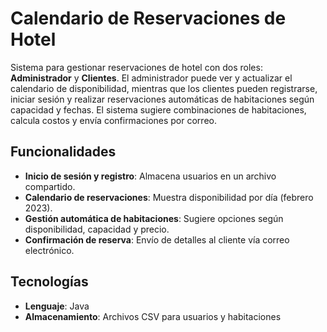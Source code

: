 # Calendario de Reservaciones de Hotel

Sistema para gestionar reservaciones de hotel con dos roles: **Administrador** y **Clientes**. El administrador puede ver y actualizar el calendario de disponibilidad, mientras que los clientes pueden registrarse, iniciar sesión y realizar reservaciones automáticas de habitaciones según capacidad y fechas. El sistema sugiere combinaciones de habitaciones, calcula costos y envía confirmaciones por correo.

## Funcionalidades
- **Inicio de sesión y registro**: Almacena usuarios en un archivo compartido.
- **Calendario de reservaciones**: Muestra disponibilidad por día (febrero 2023).
- **Gestión automática de habitaciones**: Sugiere opciones según disponibilidad, capacidad y precio.
- **Confirmación de reserva**: Envío de detalles al cliente vía correo electrónico.

## Tecnologías
- **Lenguaje**: Java
- **Almacenamiento**: Archivos CSV para usuarios y habitaciones
